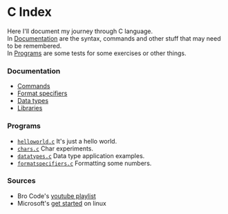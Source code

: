 # C Index

Here I'll document my journey through C language.  
In [Documentation](#documentation) are the syntax, commands and other stuff that may need to be remembered.  
In [Programs](#programs) are some tests for some exercises or other things.

### Documentation

- [Commands](/documentation/commands.md)
- [Format specifiers](/documentation/formatters.md)
- [Data types](documentation/datatypes.md)
- [Libraries](documentation/libraries.md)


### Programs

- [`helloworld.c`](src/helloworld.c) It's just a hello world.
- [`chars.c`](src/tests/chars.c) Char experiments.
- [`datatypes.c`](src/tests/datatypes.c) Data type application examples.
- [`formatspecifiers.c`](./src/tests/formatspecifiers.c) Formatting some numbers.

### Sources

- Bro Code's [youtube playlist](https://youtube.com/playlist?list=PLZPZq0r_RZOOzY_vR4zJM32SqsSInGMwe)
- Microsoft's [get started](https://code.visualstudio.com/docs/cpp/config-linux) on linux

